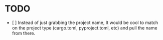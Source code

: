 # TODO

- \[ \] Instead of just grabbing the project name, It would be cool to match on the project type (cargo.toml, pyproject.toml, etc) and pull the name from there.
